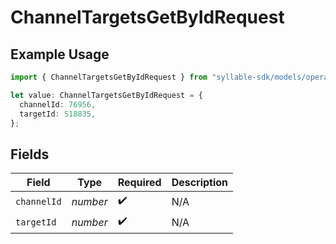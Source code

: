 # ChannelTargetsGetByIdRequest

## Example Usage

```typescript
import { ChannelTargetsGetByIdRequest } from "syllable-sdk/models/operations";

let value: ChannelTargetsGetByIdRequest = {
  channelId: 76956,
  targetId: 518835,
};
```

## Fields

| Field              | Type               | Required           | Description        |
| ------------------ | ------------------ | ------------------ | ------------------ |
| `channelId`        | *number*           | :heavy_check_mark: | N/A                |
| `targetId`         | *number*           | :heavy_check_mark: | N/A                |